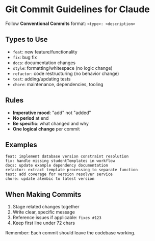 # Git Commit Guidelines for Claude

Follow **Conventional Commits** format: `<type>: <description>`

## Types to Use
- `feat`: new feature/functionality
- `fix`: bug fix
- `docs`: documentation changes
- `style`: formatting/whitespace (no logic change)
- `refactor`: code restructuring (no behavior change)
- `test`: adding/updating tests
- `chore`: maintenance, dependencies, tooling

## Rules
- **Imperative mood**: "add" not "added"
- **No period** at end
- **Be specific**: what changed and why
- **One logical change** per commit

## Examples
```
feat: implement database version constraint resolution
fix: handle missing studentTemplates in workflow
docs: update example dependency documentation
refactor: extract template processing to separate function
test: add coverage for version resolver service
chore: update alembic to latest version
```

## When Making Commits
1. Stage related changes together
2. Write clear, specific message
3. Reference issues if applicable: `fixes #123`
4. Keep first line under 72 chars

Remember: Each commit should leave the codebase working.